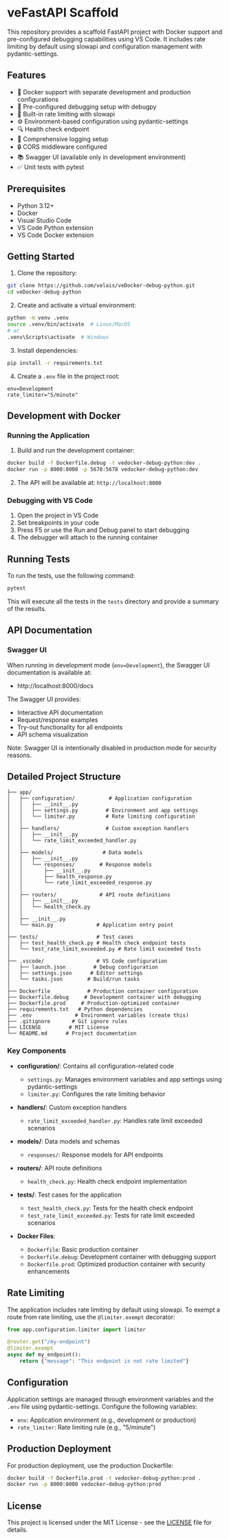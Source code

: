 # veFastAPI Scaffold

This repository provides a scaffold FastAPI project with Docker support and pre-configured debugging capabilities using VS Code. It includes rate limiting by default using slowapi and configuration management with pydantic-settings.

## Features

- 🐳 Docker support with separate development and production configurations
- 🐞 Pre-configured debugging setup with debugpy
- 🚦 Built-in rate limiting with slowapi
- ⚙️ Environment-based configuration using pydantic-settings
- 🔍 Health check endpoint
- 📝 Comprehensive logging setup
- 🔒 CORS middleware configured
- 📚 Swagger UI (available only in development environment)
- ✅ Unit tests with pytest

## Prerequisites

- Python 3.12+
- Docker
- Visual Studio Code
- VS Code Python extension
- VS Code Docker extension

## Getting Started

1. Clone the repository:

```bash
git clone https://github.com/velais/veDocker-debug-python.git
cd veDocker-debug-python
```

2. Create and activate a virtual environment:

```bash
python -m venv .venv
source .venv/bin/activate  # Linux/MacOS
# or
.venv\Scripts\activate  # Windows
```

3. Install dependencies:

```bash
pip install -r requirements.txt
```

4. Create a `.env` file in the project root:

```env
env=Development
rate_limiter="5/minute"
```

## Development with Docker

### Running the Application

1. Build and run the development container:

```bash
docker build -f Dockerfile.debug -t vedocker-debug-python:dev .
docker run -p 8000:8000 -p 5678:5678 vedocker-debug-python:dev
```

2. The API will be available at: `http://localhost:8000`

### Debugging with VS Code

1. Open the project in VS Code
2. Set breakpoints in your code
3. Press F5 or use the Run and Debug panel to start debugging
4. The debugger will attach to the running container

## Running Tests

To run the tests, use the following command:

```bash
pytest
```

This will execute all the tests in the `tests` directory and provide a summary of the results.

## API Documentation

### Swagger UI

When running in development mode (`env=Development`), the Swagger UI documentation is available at:

- http://localhost:8000/docs

The Swagger UI provides:

- Interactive API documentation
- Request/response examples
- Try-out functionality for all endpoints
- API schema visualization

Note: Swagger UI is intentionally disabled in production mode for security reasons.

## Detailed Project Structure

```
├── app/
│   ├── configuration/           # Application configuration
│   │   ├── __init__.py
│   │   ├── settings.py         # Environment and app settings
│   │   └── limiter.py          # Rate limiting configuration
│   │
│   ├── handlers/               # Custom exception handlers
│   │   ├── __init__.py
│   │   └── rate_limit_exceeded_handler.py
│   │
│   ├── models/                # Data models
│   │   ├── __init__.py
│   │   └── responses/        # Response models
│   │       ├── __init__.py
│   │       ├── health_response.py
│   │       └── rate_limit_exceeded_response.py
│   │
│   ├── routers/              # API route definitions
│   │   ├── __init__.py
│   │   └── health_check.py
│   │
│   ├── __init__.py
│   └── main.py              # Application entry point
│
├── tests/                   # Test cases
│   ├── test_health_check.py # Health check endpoint tests
│   └── test_rate_limit_exceeded.py # Rate limit exceeded tests
│
├── .vscode/                 # VS Code configuration
│   ├── launch.json         # Debug configuration
│   ├── settings.json      # Editor settings
│   └── tasks.json        # Build/run tasks
│
├── Dockerfile            # Production container configuration
├── Dockerfile.debug     # Development container with debugging
├── Dockerfile.prod     # Production-optimized container
├── requirements.txt   # Python dependencies
├── .env              # Environment variables (create this)
├── .gitignore       # Git ignore rules
├── LICENSE         # MIT License
└── README.md      # Project documentation
```

### Key Components

- **configuration/**: Contains all configuration-related code

  - `settings.py`: Manages environment variables and app settings using pydantic-settings
  - `limiter.py`: Configures the rate limiting behavior

- **handlers/**: Custom exception handlers

  - `rate_limit_exceeded_handler.py`: Handles rate limit exceeded scenarios

- **models/**: Data models and schemas

  - `responses/`: Response models for API endpoints

- **routers/**: API route definitions

  - `health_check.py`: Health check endpoint implementation

- **tests/**: Test cases for the application

  - `test_health_check.py`: Tests for the health check endpoint
  - `test_rate_limit_exceeded.py`: Tests for rate limit exceeded scenarios

- **Docker Files**:
  - `Dockerfile`: Basic production container
  - `Dockerfile.debug`: Development container with debugging support
  - `Dockerfile.prod`: Optimized production container with security enhancements

## Rate Limiting

The application includes rate limiting by default using slowapi. To exempt a route from rate limiting, use the `@limiter.exempt` decorator:

```python
from app.configuration.limiter import limiter

@router.get("/my-endpoint")
@limiter.exempt
async def my_endpoint():
    return {"message": "This endpoint is not rate limited"}
```

## Configuration

Application settings are managed through environment variables and the `.env` file using pydantic-settings. Configure the following variables:

- `env`: Application environment (e.g., development or production)
- `rate_limiter`: Rate limiting rule (e.g., "5/minute")

## Production Deployment

For production deployment, use the production Dockerfile:

```bash
docker build -f Dockerfile.prod -t vedocker-debug-python:prod .
docker run -p 8000:8000 vedocker-debug-python:prod
```

## License

This project is licensed under the MIT License - see the [LICENSE](LICENSE) file for details.
